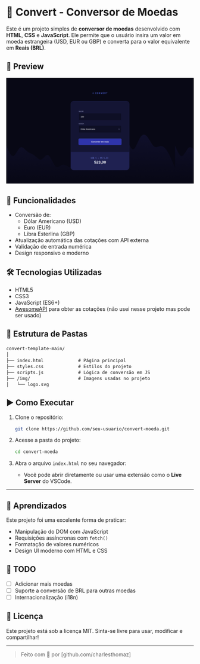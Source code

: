 
# 💱 Convert - Conversor de Moedas

Este é um projeto simples de **conversor de moedas** desenvolvido com **HTML**, **CSS** e **JavaScript**. Ele permite que o usuário insira um valor em moeda estrangeira (USD, EUR ou GBP) e converta para o valor equivalente em **Reais (BRL)**.

## 📸 Preview

![Preview do Projeto](./img/preview.png)

## 🚀 Funcionalidades

- Conversão de:
  - Dólar Americano (USD)
  - Euro (EUR)
  - Libra Esterlina (GBP)
- Atualização automática das cotações com API externa
- Validação de entrada numérica
- Design responsivo e moderno

## 🛠 Tecnologias Utilizadas

- HTML5
- CSS3
- JavaScript (ES6+)
- [AwesomeAPI](https://docs.awesomeapi.com.br/api-de-moedas) para obter as cotações (não usei nesse projeto mas pode ser usado)

## 📂 Estrutura de Pastas

```
convert-template-main/
│
├── index.html             # Página principal
├── styles.css             # Estilos do projeto
├── scripts.js             # Lógica de conversão em JS
├── /img/                  # Imagens usadas no projeto
│   └── logo.svg
```

## ▶️ Como Executar

1. Clone o repositório:
   ```bash
   git clone https://github.com/seu-usuario/convert-moeda.git
   ```

2. Acesse a pasta do projeto:
   ```bash
   cd convert-moeda
   ```

3. Abra o arquivo `index.html` no seu navegador:
   - Você pode abrir diretamente ou usar uma extensão como o **Live Server** do VSCode.

---

## 🧠 Aprendizados

Este projeto foi uma excelente forma de praticar:
- Manipulação do DOM com JavaScript
- Requisições assíncronas com `fetch()`
- Formatação de valores numéricos
- Design UI moderno com HTML e CSS

## 📌 TODO

- [ ] Adicionar mais moedas
- [ ] Suporte a conversão de BRL para outras moedas
- [ ] Internacionalização (i18n)

## 📄 Licença

Este projeto está sob a licença MIT. Sinta-se livre para usar, modificar e compartilhar!

---

> Feito com 💙 por [github.com/charlesthomaz]
